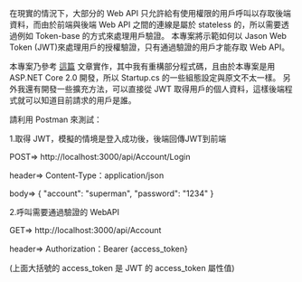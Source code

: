 在現實的情況下，大部分的 Web API 只允許給有使用權限的用戶呼叫以存取後端資料，而由於前端與後端 Web API 之間的連線是屬於 stateless 的，所以需要透過例如 Token-base 的方式來處理用戶驗證。
本專案將示範如何以 Jason Web Token (JWT)來處理用戶的授權驗證，只有通過驗證的用戶才能存取 Web API。

本專案乃參考 <a href="https://goblincoding.com/2016/07/03/issuing-and-authenticating-jwt-tokens-in-asp-net-core-webapi-part-i/">這篇</a> 文章實作，其中我有重構部分程式碼，且由於本專案是用 ASP.NET Core 2.0 開發，所以 Startup.cs 的一些組態設定與原文不太一樣。
另外我還有開發一些擴充方法，可以直接從 JWT 取得用戶的個人資料，這樣後端程式就可以知道目前請求的用戶是誰。

請利用 Postman 來測試：

1.取得 JWT，模擬的情境是登入成功後，後端回傳JWT到前端

POST=> http://localhost:3000/api/Account/Login

header=> Content-Type：application/json

body=> 
{
	"account": "superman",
	"password": "1234"
}

2.呼叫需要通過驗證的 WebAPI

GET=> http://localhost:3000/api/Account

header=> Authorization：Bearer {access_token}

(上面大括號的 access_token 是 JWT 的 access_token 屬性值)
